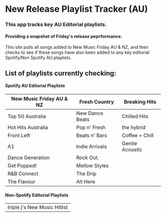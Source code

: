# New Release Playlist Tracker (AU) 
### This app tracks key AU Editorial playlists. 
#### Providing a snapshot of Friday's release peprformance.   

This site pulls all songs added to New Music Friday AU & NZ, and then checks to see if these songs have also been added to any key editorial Spotify/Non Spotify AU playlists.

## List of playlists currently checking: 

#### Spotify AU Editorial Playlists

| New Music Friday AU & NZ | Fresh Country  | Breaking Hits      |
|--------------------------|----------------|--------------------|
| Top 50 Australia         | New Dance Beats| Chilled Hits       |
| Hot Hits Australia       | Pop n' Fresh   | the hybrid         |
| Front Left               | Beats n' Bars  | Coffee + Chill     |
| A1                       | Indie Arrivals | Gentle Acoustic    |
| Dance Generation         | Rock Out.      |                    |
| Get Popped!              | Mellow Styles  |                    |
| R&B Connect              | The Drip       |                    |
| The Flavour              | Alt Here       |                    |

#### Non-Spotify Editorial Playlists

|                                |
|--------------------------------|
| triple j's New Music Hitlist   |



